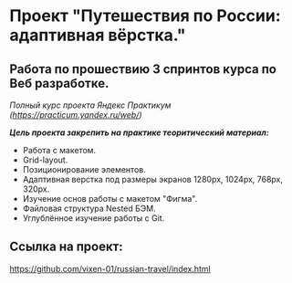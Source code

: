 # Проект "Путешествия по России: адаптивная вёрстка."
##  Работа по прошествию 3 спринтов курса по Веб разработке.

 _Полный курс проекта Яндекс Практикум (https://practicum.yandex.ru/web/)_

***Цель проекта закрепить на практике теоритический материал:***

- Работа с макетом.
- Grid-layout.
- Позиционирование элементов.
- Адаптивная верстка под размеры экранов 1280px, 1024px, 768px, 320px.
- Изучение основ работы с макетом "Фигма".
- Файловая структура Nested БЭМ.
- Углублённое изучение работы с Git.


## Ссылка на проект:
https://github.com/vixen-01/russian-travel/index.html 